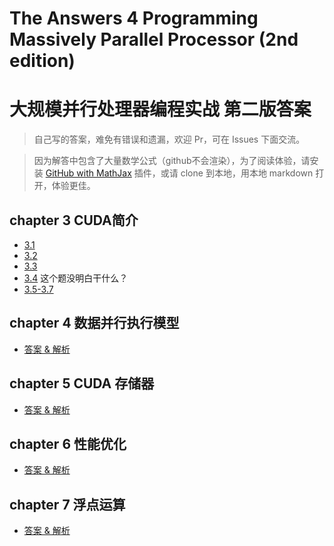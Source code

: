 # The Answers 4 Programming Massively Parallel Processor (2nd edition)
# 大规模并行处理器编程实战 第二版答案

> 自己写的答案，难免有错误和遗漏，欢迎 Pr，可在 Issues 下面交流。

> 因为解答中包含了大量数学公式（github不会渲染），为了阅读体验，请安装 [GitHub with MathJax](https://github.com/orsharir/github-mathjax/) 插件，或请 clone 到本地，用本地 markdown 打开，体验更佳。

## chapter 3 CUDA简介
* [3.1](./ch3.Introduction%20CUDA/ans3.1/ans.md)
* [3.2](./ch3.Introduction%20CUDA/ans3.2)
* [3.3](./ch3.Introduction%20CUDA/ans3.3/ans.md)    
* [3.4](./ch3.Introduction%20CUDA/ans3.4/ans.md) 这个题没明白干什么？ 
* [3.5-3.7](./ch3.Introduction%20CUDA/ans3.5/ans.md)

## chapter 4 数据并行执行模型
* [答案 & 解析](./ch4.Data%20Parallel%20Execution%20Model/ans.md)

## chapter 5 CUDA 存储器
* [答案 & 解析](./ch5.CUDA%20memories/ans.md)

## chapter 6 性能优化
* [答案 & 解析](./ch6.improve%20Performance/ans.md)


## chapter 7 浮点运算
* [答案 & 解析](./ch7.Floating%20Point/ans.md)